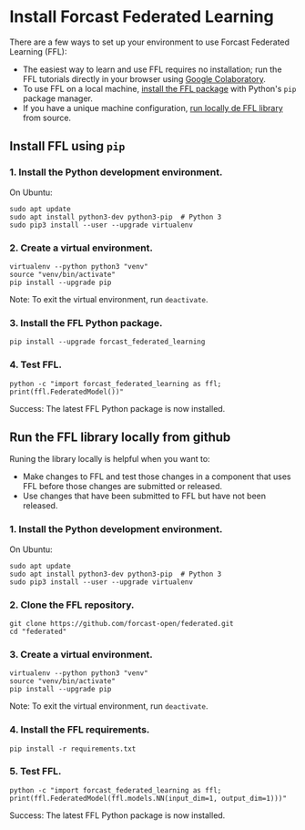 # Install Forcast Federated Learning

There are a few ways to set up your environment to use Forcast Federated Learning (FFL):

*   The easiest way to learn and use FFL requires no installation; run the
    FFL tutorials directly in your browser using
    [Google Colaboratory]().
*   To use FFL on a local machine,
    [install the FFL package](#install-ffl-using-pip) with
    Python's `pip` package manager.
*   If you have a unique machine configuration,
    [run locally de FFL library](#run-the-ffl-library-locally-from-github) from
    source.

## Install FFL using `pip`

### 1. Install the Python development environment.

On Ubuntu:

<pre class="prettyprint lang-bsh">
<code class="devsite-terminal">sudo apt update</code>
<code class="devsite-terminal">sudo apt install python3-dev python3-pip  # Python 3</code>
<code class="devsite-terminal">sudo pip3 install --user --upgrade virtualenv</code>
</pre>

### 2. Create a virtual environment.

<pre class="prettyprint lang-bsh">
<code class="devsite-terminal">virtualenv --python python3 "venv"</code>
<code class="devsite-terminal">source "venv/bin/activate"</code>
<code class="devsite-terminal tfo-terminal-venv">pip install --upgrade pip</code>
</pre>

Note: To exit the virtual environment, run `deactivate`.

### 3. Install the FFL Python package.

<pre class="prettyprint lang-bsh">
<code class="devsite-terminal tfo-terminal-venv">pip install --upgrade forcast_federated_learning</code>
</pre>

### 4. Test FFL.

<pre class="prettyprint lang-bsh">
<code class="devsite-terminal tfo-terminal-venv">python -c "import forcast_federated_learning as ffl; print(ffl.FederatedModel())"</code>
</pre>

Success: The latest FFL Python package is now installed.

## Run the FFL library locally from github

Runing the library locally is helpful when you want to:

*   Make changes to FFL and test those changes in a component
    that uses FFL before those changes are submitted or
    released.
*   Use changes that have been submitted to FFL but have not been released.

### 1. Install the Python development environment.

On Ubuntu:

<pre class="prettyprint lang-bsh">
<code class="devsite-terminal">sudo apt update</code>
<code class="devsite-terminal">sudo apt install python3-dev python3-pip  # Python 3</code>
<code class="devsite-terminal">sudo pip3 install --user --upgrade virtualenv</code>
</pre>

### 2. Clone the FFL repository.

<pre class="prettyprint lang-bsh">
<code class="devsite-terminal">git clone https://github.com/forcast-open/federated.git</code>
<code class="devsite-terminal">cd "federated"</code>
</pre>

### 3. Create a virtual environment.

<pre class="prettyprint lang-bsh">
<code class="devsite-terminal">virtualenv --python python3 "venv"</code>
<code class="devsite-terminal">source "venv/bin/activate"</code>
<code class="devsite-terminal tfo-terminal-venv">pip install --upgrade pip</code>
</pre>

Note: To exit the virtual environment, run `deactivate`.

### 4. Install the FFL requirements.

<pre class="prettyprint lang-bsh">
<code class="devsite-terminal tfo-terminal-venv">pip install -r requirements.txt</code>
</pre>

### 5. Test FFL.

<pre class="prettyprint lang-bsh">
<code class="devsite-terminal tfo-terminal-venv">python -c "import forcast_federated_learning as ffl; print(ffl.FederatedModel(ffl.models.NN(input_dim=1, output_dim=1)))"</code>
</pre>

Success: The latest FFL Python package is now installed.